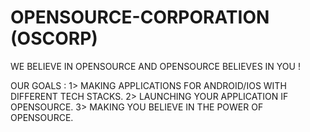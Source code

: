 # OPENSOURCE-CORPORATION (OSCORP)
WE BELIEVE IN OPENSOURCE AND OPENSOURCE BELIEVES IN YOU !

OUR GOALS : 
1> MAKING APPLICATIONS FOR ANDROID/IOS WITH DIFFERENT TECH STACKS.
2> LAUNCHING YOUR APPLICATION IF OPENSOURCE.
3> MAKING YOU BELIEVE IN THE POWER OF OPENSOURCE.
